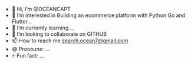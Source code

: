 - 👋 Hi, I’m @OCEANCAPT
- 👀 I’m interested in Building an ecommerce platform with Python Go and Flutter...
- 🌱 I’m currently learning ...
- 💞️ I’m looking to collaborate on GITHUB
- 📫 How to reach me search.ocean7@gmail.com
- 😄 Pronouns: ...
- ⚡ Fun fact: ...

<!---
OCEANCAPT/OCEANCAPT is a ✨ special ✨ repository because its `README.md` (this file) appears on your GitHub profile.
You can click the Preview link to take a look at your changes.
--->
